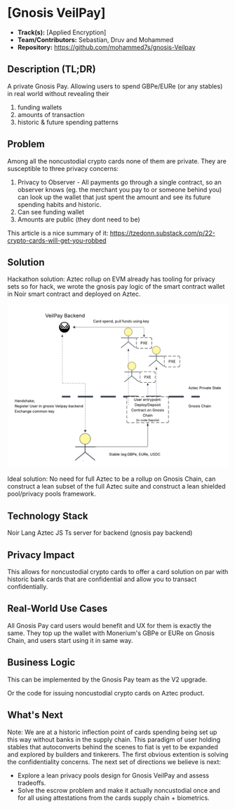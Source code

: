 # [Gnosis VeilPay]

- **Track(s):** [Applied Encryption]
- **Team/Contributors:** Sebastian, Druv and Mohammed  
- **Repository:** https://github.com/mohammed7s/gnosis-Veilpay

## Description (TL;DR)

A private Gnosis Pay. Allowing users to spend GBPe/EURe (or any stables) in real world without revealing their 
1. funding wallets 
2. amounts of transaction 
3. historic & future spending patterns 

## Problem
Among all the noncustodial crypto cards none of them are private. They are susceptible to three privacy concerns: 
1. Privacy to Observer - All payments go through a single contract, so an observer knows (eg. the merchant you pay to or someone behind you) can look up the wallet that just spent the amount and see its future spending habits and historic. 
2. Can see funding wallet 
3. Amounts are public (they dont need to be) 

This article is a nice summary of it: https://tzedonn.substack.com/p/22-crypto-cards-will-get-you-robbed

## Solution

Hackathon solution: Aztec rollup on EVM already has tooling for privacy sets so for hack, we wrote the gnosis pay logic of the smart contract wallet in Noir smart contract and deployed on Aztec. 

![Gnosis Veil Pay Logo](GnosisVeilPay.png)


Ideal solution: No need for full Aztec to be a rollup on Gnosis Chain, can construct a lean subset of the full Aztec suite and construct a lean shielded pool/privacy pools framework.

## Technology Stack

Noir Lang 
Aztec JS
Ts server for backend (gnosis pay backend)  


## Privacy Impact

This allows for noncustodial crypto cards to offer a card solution on par with historic bank cards that are confidential and allow you to transact confidentially. 


## Real-World Use Cases

All Gnosis Pay card users would benefit and UX for them is exactly the same. They top up the wallet with Monerium's GBPe or EURe on Gnosis Chain, and users start using it in same way. 


## Business Logic
This can be implemented by the Gnosis Pay team as the V2 upgrade. 

Or the code for issuing noncustodial crypto cards on Aztec product. 


## What's Next

Note: We are at a historic inflection point of cards spending being set up this way without banks in the supply chain. This paradigm of user holding stables that autoconverts behind the scenes to fiat is yet to be expanded and explored by builders and tinkerers. The first obvious extention is solving the confidentiality concerns. The next set of directions we believe is next: 

- Explore a lean privacy pools design for Gnosis VeilPay and assess tradeoffs. 
- Solve the escrow problem and make it actually noncustodial once and for all using attestations from the cards supply chain + biometrics. 


